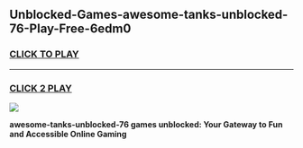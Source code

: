
## Unblocked-Games-awesome-tanks-unblocked-76-Play-Free-6edm0
<h3>
<a href="https://premium76.site?title=awesome-tanks-unblocked-76&ref=12A">CLICK TO PLAY</a></h3>
<hr>

<h3>
<a href="https://premium76.site?title=awesome-tanks-unblocked-76&ref=12A">CLICK 2 PLAY</a>
  
</h3>

<a href="https://premium76.site?title=awesome-tanks-unblocked-76&ref=12A"><img src="https://clearcache.store/games.png"></a>


**awesome-tanks-unblocked-76 games unblocked: Your Gateway to Fun and Accessible Online Gaming**
